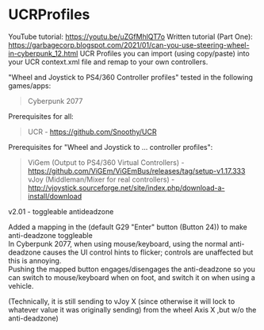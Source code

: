# UCRProfiles
YouTube tutorial: https://youtu.be/uZGfMhlQT7o
Written tutorial (Part One): https://garbagecorp.blogspot.com/2021/01/can-you-use-steering-wheel-in-cyberpunk_12.html
UCR Profiles you can import (using copy/paste) into your UCR context.xml file and remap to your own controllers.<br/>

"Wheel and Joystick to PS4/360 Controller profiles" tested in the following games/apps:<br/>
>Cyberpunk 2077 <br/>

Prerequisites for all:<br/>
>UCR - https://github.com/Snoothy/UCR

Prerequisites for "Wheel and Joystick to ... controller profiles":<br/>
>ViGem (Output to PS4/360 Virtual Controllers) - https://github.com/ViGEm/ViGEmBus/releases/tag/setup-v1.17.333
<br/>vJoy (Middleman/Mixer for real controllers) - http://vjoystick.sourceforge.net/site/index.php/download-a-install/download

v2.01 - toggleable antideadzone

Added a mapping in the (default G29 "Enter" button (Button 24)) to make anti-deadzone toggleable<br/>
In Cyberpunk 2077, when using mouse/keyboard, using the normal anti-deadzone causes the UI control hints to flicker; controls are unaffected but this is annoying.<br/>
Pushing the mapped button engages/disengages the anti-deadzone so you can switch to mouse/keyboard when on foot, and switch it on when using a vehicle.<br/>

(Technically, it is still sending to vJoy X (since otherwise it will lock to whatever value it was originally sending) from the wheel Axis X ,but w/o the anti-deadzone)
